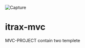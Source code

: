![Capture](https://user-images.githubusercontent.com/32281997/124858325-1edc7500-dfae-11eb-9eb3-6a132003e6af.JPG)
# itrax-mvc
MVC-PROJECT 
contain two templete 
